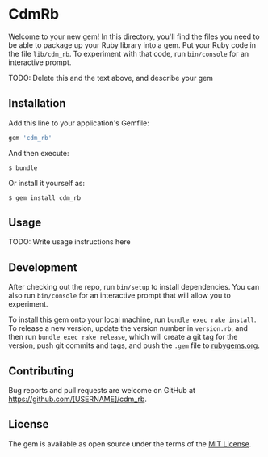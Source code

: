 # CdmRb

Welcome to your new gem! In this directory, you'll find the files you need to be able to package up your Ruby library into a gem. Put your Ruby code in the file `lib/cdm_rb`. To experiment with that code, run `bin/console` for an interactive prompt.

TODO: Delete this and the text above, and describe your gem

## Installation

Add this line to your application's Gemfile:

```ruby
gem 'cdm_rb'
```

And then execute:

    $ bundle

Or install it yourself as:

    $ gem install cdm_rb

## Usage

TODO: Write usage instructions here

## Development

After checking out the repo, run `bin/setup` to install dependencies. You can also run `bin/console` for an interactive prompt that will allow you to experiment.

To install this gem onto your local machine, run `bundle exec rake install`. To release a new version, update the version number in `version.rb`, and then run `bundle exec rake release`, which will create a git tag for the version, push git commits and tags, and push the `.gem` file to [rubygems.org](https://rubygems.org).

## Contributing

Bug reports and pull requests are welcome on GitHub at https://github.com/[USERNAME]/cdm_rb.


## License

The gem is available as open source under the terms of the [MIT License](http://opensource.org/licenses/MIT).


